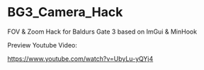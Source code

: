 # BG3_Camera_Hack
FOV &amp; Zoom Hack for Baldurs Gate 3 based on ImGui &amp; MinHook

Preview Youtube Video:

https://www.youtube.com/watch?v=UbyLu-yQYj4
